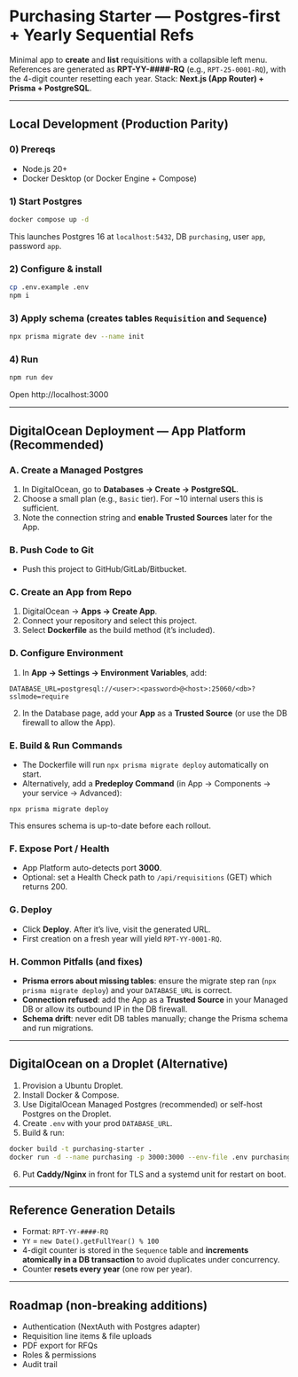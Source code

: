 # Purchasing Starter — Postgres-first + Yearly Sequential Refs

Minimal app to **create** and **list** requisitions with a collapsible left menu. References are generated as **RPT-YY-####-RQ** (e.g., `RPT-25-0001-RQ`), with the 4-digit counter resetting each year. Stack: **Next.js (App Router) + Prisma + PostgreSQL**.

---

## Local Development (Production Parity)

### 0) Prereqs
- Node.js 20+
- Docker Desktop (or Docker Engine + Compose)

### 1) Start Postgres
```bash
docker compose up -d
```
This launches Postgres 16 at `localhost:5432`, DB `purchasing`, user `app`, password `app`.

### 2) Configure & install
```bash
cp .env.example .env
npm i
```

### 3) Apply schema (creates tables `Requisition` and `Sequence`)
```bash
npx prisma migrate dev --name init
```

### 4) Run
```bash
npm run dev
```
Open http://localhost:3000

---

## DigitalOcean Deployment — App Platform (Recommended)

### A. Create a Managed Postgres
1. In DigitalOcean, go to **Databases → Create → PostgreSQL**.
2. Choose a small plan (e.g., `Basic` tier). For ~10 internal users this is sufficient.
3. Note the connection string and **enable Trusted Sources** later for the App.

### B. Push Code to Git
- Push this project to GitHub/GitLab/Bitbucket.

### C. Create an App from Repo
1. DigitalOcean → **Apps → Create App**.
2. Connect your repository and select this project.
3. Select **Dockerfile** as the build method (it’s included).

### D. Configure Environment
1. In **App → Settings → Environment Variables**, add:
```
DATABASE_URL=postgresql://<user>:<password>@<host>:25060/<db>?sslmode=require
```
2. In the Database page, add your **App** as a **Trusted Source** (or use the DB firewall to allow the App).

### E. Build & Run Commands
- The Dockerfile will run `npx prisma migrate deploy` automatically on start.  
- Alternatively, add a **Predeploy Command** (in App → Components → your service → Advanced):
```
npx prisma migrate deploy
```
This ensures schema is up-to-date before each rollout.

### F. Expose Port / Health
- App Platform auto-detects port **3000**.
- Optional: set a Health Check path to `/api/requisitions` (GET) which returns 200.

### G. Deploy
- Click **Deploy**. After it’s live, visit the generated URL.
- First creation on a fresh year will yield `RPT-YY-0001-RQ`.

### H. Common Pitfalls (and fixes)
- **Prisma errors about missing tables**: ensure the migrate step ran (`npx prisma migrate deploy`) and your `DATABASE_URL` is correct.
- **Connection refused**: add the App as a **Trusted Source** in your Managed DB or allow its outbound IP in the DB firewall.
- **Schema drift**: never edit DB tables manually; change the Prisma schema and run migrations.

---

## DigitalOcean on a Droplet (Alternative)

1) Provision a Ubuntu Droplet.  
2) Install Docker & Compose.  
3) Use DigitalOcean Managed Postgres (recommended) or self-host Postgres on the Droplet.  
4) Create `.env` with your prod `DATABASE_URL`.  
5) Build & run:
```bash
docker build -t purchasing-starter .
docker run -d --name purchasing -p 3000:3000 --env-file .env purchasing-starter
```
6) Put **Caddy/Nginx** in front for TLS and a systemd unit for restart on boot.

---

## Reference Generation Details

- Format: `RPT-YY-####-RQ`  
- `YY` = `new Date().getFullYear() % 100`  
- 4-digit counter is stored in the `Sequence` table and **increments atomically in a DB transaction** to avoid duplicates under concurrency.  
- Counter **resets every year** (one row per year).

---

## Roadmap (non-breaking additions)
- Authentication (NextAuth with Postgres adapter)
- Requisition line items & file uploads
- PDF export for RFQs
- Roles & permissions
- Audit trail
